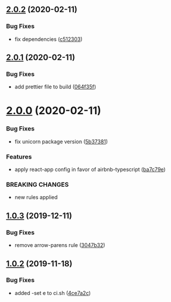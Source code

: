 ## [2.0.2](https://github.com/roborox/eslint-default-config/compare/v2.0.1...v2.0.2) (2020-02-11)


### Bug Fixes

* fix dependencies ([c512303](https://github.com/roborox/eslint-default-config/commit/c512303))

## [2.0.1](https://github.com/roborox/eslint-default-config/compare/v2.0.0...v2.0.1) (2020-02-11)


### Bug Fixes

* add prettier file to build ([064f35f](https://github.com/roborox/eslint-default-config/commit/064f35f))

# [2.0.0](https://github.com/roborox/eslint-default-config/compare/v1.0.3...v2.0.0) (2020-02-11)


### Bug Fixes

* fix unicorn package version ([5b37381](https://github.com/roborox/eslint-default-config/commit/5b37381))


### Features

* apply react-app config in favor of airbnb-typescript ([ba7c79e](https://github.com/roborox/eslint-default-config/commit/ba7c79e))


### BREAKING CHANGES

* new rules applied

## [1.0.3](https://github.com/roborox/eslint-default-config/compare/v1.0.2...v1.0.3) (2019-12-11)


### Bug Fixes

* remove arrow-parens rule ([3047b32](https://github.com/roborox/eslint-default-config/commit/3047b32))

## [1.0.2](https://github.com/roborox/eslint-default-config/compare/v1.0.1...v1.0.2) (2019-11-18)


### Bug Fixes

* added -set e to ci.sh ([4ce7a2c](https://github.com/roborox/eslint-default-config/commit/4ce7a2c))
